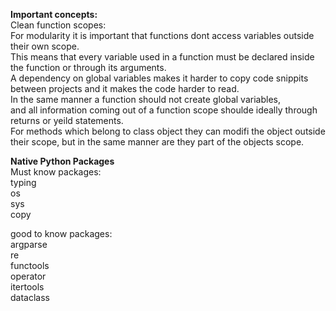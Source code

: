 **Important concepts:** <br>
Clean function scopes:<br>
For modularity it is important that functions dont access variables outside their own scope. <br>
This means that every variable used in a function must be declared inside the function or through its arguments. <br>
A dependency on global variables makes it harder to copy code snippits between projects and it makes the code harder to read. <br>
In the same manner a function should not create global variables, <br>
and all information coming out of a function scope shoulde ideally through returns or yeild statements. <br>
For methods which belong to class object they can modifi the object outside their scope, but in the same manner are they part of the objects scope. <br>

**Native Python Packages** <br>
Must know  packages: <br>
typing <br>
os <br>
sys <br>
copy <br>

good to know packages: <br>
argparse <br>
re <br>
functools <br>
operator <br>
itertools <br>
dataclass <br>
